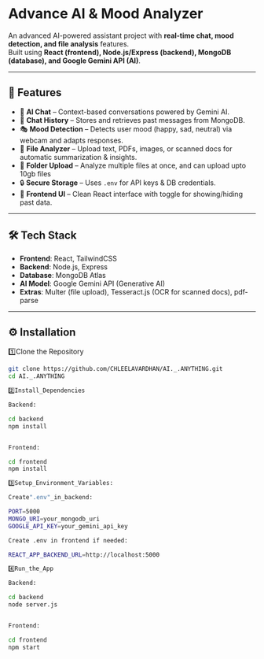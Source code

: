 # Advance AI & Mood Analyzer

An advanced AI-powered assistant project with **real-time chat, mood detection, and file analysis** features.  
Built using **React (frontend), Node.js/Express (backend), MongoDB (database), and Google Gemini API (AI)**.

---

## 🚀 Features
- 🤖 **AI Chat** – Context-based conversations powered by Gemini AI.  
- 📜 **Chat History** – Stores and retrieves past messages from MongoDB.  
- 🎭 **Mood Detection** – Detects user mood (happy, sad, neutral) via webcam and adapts responses.  
- 📂 **File Analyzer** – Upload text, PDFs, images, or scanned docs for automatic summarization & insights.  
- 📁 **Folder Upload** – Analyze multiple files at once, and can upload upto 10gb files 
- 🔒 **Secure Storage** – Uses `.env` for API keys & DB credentials.  
- 🎨 **Frontend UI** – Clean React interface with toggle for showing/hiding past data.

---

## 🛠️ Tech Stack
- **Frontend**: React, TailwindCSS  
- **Backend**: Node.js, Express  
- **Database**: MongoDB Atlas  
- **AI Model**: Google Gemini API (Generative AI)  
- **Extras**: Multer (file upload), Tesseract.js (OCR for scanned docs), pdf-parse  

---

## ⚙️ Installation

1️⃣Clone the Repository
```bash
git clone https://github.com/CHLEELAVARDHAN/AI._.ANYTHING.git
cd AI._.ANYTHING

2️⃣Install_Dependencies

Backend:

cd backend
npm install


Frontend:

cd frontend
npm install

3️⃣Setup_Environment_Variables:

Create".env"_in_backend:

PORT=5000
MONGO_URI=your_mongodb_uri
GOOGLE_API_KEY=your_gemini_api_key

Create .env in frontend if needed:

REACT_APP_BACKEND_URL=http://localhost:5000

4️⃣Run_the_App

Backend:

cd backend
node server.js


Frontend:

cd frontend
npm start
